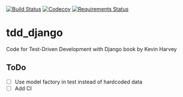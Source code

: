 [![Build Status](https://travis-ci.org/lancelote/tdd_django.svg)](https://travis-ci.org/lancelote/tdd_django)
[![Codecov](https://img.shields.io/codecov/c/github/lancelote/tdd_django.svg)](https://github.com/lancelote/tdd_django)
[![Requirements Status](https://requires.io/github/lancelote/tdd_django/requirements.svg?branch=master)](https://requires.io/github/lancelote/tdd_django/requirements/?branch=master)

# tdd_django

Code for Test-Driven Development with Django book by Kevin Harvey

## ToDo

- [ ] Use model factory in test instead of hardcoded data
- [ ] Add CI
